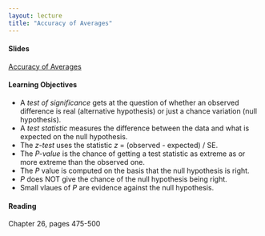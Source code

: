 ```yaml
---
layout: lecture
title: "Accuracy of Averages"
---
```


<h4>
	<span class="fa fa-picture-o fa-lg main-list-item-icon"></span>
	Slides
</h4>

<a href="https://docs.google.com/presentation/d/1FnUXMu_5qYST5Stou895O_vUjdAULxeyxhvrGImAVEA/pub?start=false&loop=false&delayms=3000" target="_blank">Accuracy of Averages</a>


<h4>
	<span class="fa fa-graduation-cap fa-lg main-list-item-icon"></span>
	Learning Objectives
</h4>

- A _test of significance_ gets at the question of whether an observed difference
is real (alternative hypothesis) or just a chance variation (null hypothesis).
- A _test statistic_ measures the difference between the data and what is expected 
on the null hypothesis.
- The _z-test_ uses the statistic _z_ = (observed - expected) / SE.
- The _P-value_ is the chance of getting a test statistic as extreme as or more 
extreme than the observed one.
- The _P_ value is computed on the basis that the null hypothesis is right.
- _P_ does NOT give the chance of the null hypothesis being right.
- Small vlaues of _P_ are evidence against the null hypothesis.


<h4>
	<span class="fa fa-book fa-lg main-list-item-icon"></span>
	Reading
</h4>

Chapter 26, pages 475-500

